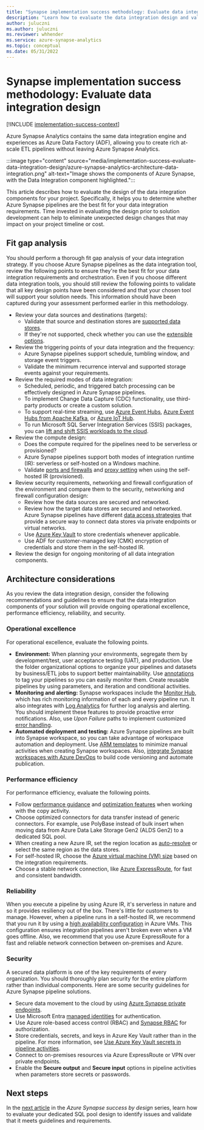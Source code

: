 ```yaml
---
title: "Synapse implementation success methodology: Evaluate data integration design"
description: "Learn how to evaluate the data integration design and validate that it meets guidelines and requirements."
author: juluczni
ms.author: juluczni
ms.reviewer: whhender
ms.service: azure-synapse-analytics
ms.topic: conceptual
ms.date: 05/31/2022
---
```


# Synapse implementation success methodology: Evaluate data integration design

[!INCLUDE [implementation-success-context](includes/implementation-success-context.md)]

Azure Synapse Analytics contains the same data integration engine and experiences as Azure Data Factory (ADF), allowing you to create rich at-scale ETL pipelines without leaving Azure Synapse Analytics.

:::image type="content" source="media/implementation-success-evaluate-data-integration-design/azure-synapse-analytics-architecture-data-integration.png" alt-text="Image shows the components of Azure Synapse, with the Data Integration component highlighted.":::

This article describes how to evaluate the design of the data integration components for your project. Specifically, it helps you to determine whether Azure Synapse pipelines are the best fit for your data integration requirements. Time invested in evaluating the design prior to solution development can help to eliminate unexpected design changes that may impact on your project timeline or cost.

## Fit gap analysis

You should perform a thorough fit gap analysis of your data integration strategy. If you choose Azure Synapse pipelines as the data integration tool, review the following points to ensure they're the best fit for your data integration requirements and orchestration. Even if you choose different data integration tools, you should still review the following points to validate that all key design points have been considered and that your chosen tool will support your solution needs. This information should have been captured during your assessment performed earlier in this methodology.

- Review your data sources and destinations (targets):
    - Validate that source and destination stores are [supported data stores](../../data-factory/connector-overview.md).
    - If they're not supported, check whether you can use the [extensible options](../../data-factory/connector-overview.md#integrate-with-more-data-stores).
- Review the triggering points of your data integration and the frequency:
    - Azure Synapse pipelines support schedule, tumbling window, and storage event triggers.
    - Validate the minimum recurrence interval and supported storage events against your requirements.
- Review the required modes of data integration:
    - Scheduled, periodic, and triggered batch processing can be effectively designed in Azure Synapse pipelines.
    - To implement Change Data Capture (CDC) functionality, use third-party products or create a custom solution.
    - To support real-time streaming, use [Azure Event Hubs](../../event-hubs/event-hubs-about.md), [Azure Event Hubs from Apache Kafka](../../event-hubs/event-hubs-for-kafka-ecosystem-overview.md), or [Azure IoT Hub](../../iot-hub/iot-concepts-and-iot-hub.md).
    - To run Microsoft SQL Server Integration Services (SSIS) packages, you can [lift and shift SSIS workloads to the cloud](/sql/integration-services/lift-shift/ssis-azure-lift-shift-ssis-packages-overview?view=sql-server-ver15&preserve-view=true).
- Review the compute design:
    - Does the compute required for the pipelines need to be serverless or provisioned?
    - Azure Synapse pipelines support both modes of integration runtime (IR): serverless or self-hosted on a Windows machine.
    - Validate [ports and firewalls](../../data-factory/create-self-hosted-integration-runtime.md?tabs=data-factory#ports-and-firewalls) and [proxy setting](../../data-factory/create-self-hosted-integration-runtime.md?tabs=data-factory#proxy-server-considerations) when using the self-hosted IR (provisioned).
- Review security requirements, networking and firewall configuration of the environment and compare them to the security, networking and firewall configuration design:
    - Review how the data sources are secured and networked.
    - Review how the target data stores are secured and networked. Azure Synapse pipelines have different [data access strategies](../../data-factory/data-access-strategies.md) that provide a secure way to connect data stores via private endpoints or virtual networks.
    - Use [Azure Key Vault](/azure/key-vault/general/basic-concepts) to store credentials whenever applicable.
    - Use ADF for customer-managed key (CMK) encryption of credentials and store them in the self-hosted IR.
- Review the design for ongoing monitoring of all data integration components.

## Architecture considerations

As you review the data integration design, consider the following recommendations and guidelines to ensure that the data integration components of your solution will provide ongoing operational excellence, performance efficiency, reliability, and security.

### Operational excellence

For operational excellence, evaluate the following points.

- **Environment:** When planning your environments, segregate them by development/test, user acceptance testing (UAT), and production. Use the folder organizational options to organize your pipelines and datasets by business/ETL jobs to support better maintainability. Use [annotations](https://azure.microsoft.com/resources/videos/azure-friday-enhanced-monitoring-capabilities-and-tagsannotations-in-azure-data-factory/) to tag your pipelines so you can easily monitor them. Create reusable pipelines by using parameters, and iteration and conditional activities.
- **Monitoring and alerting:** Synapse workspaces include the [Monitor Hub](../get-started-monitor.md), which has rich monitoring information of each and every pipeline run. It also integrates with [Log Analytics](/azure/azure-monitor/logs/log-analytics-overview) for further log analysis and alerting. You should implement these features to provide proactive error notifications. Also, use *Upon Failure* paths to implement customized [error handling](https://techcommunity.microsoft.com/t5/azure-data-factory/understanding-pipeline-failures-and-error-handling/ba-p/1630459).
- **Automated deployment and testing:** Azure Synapse pipelines are built into Synapse workspace, so you can take advantage of workspace automation and deployment. Use [ARM templates](../quickstart-deployment-template-workspaces.md) to minimize manual activities when creating Synapse workspaces. Also, [integrate Synapse workspaces with Azure DevOps](../cicd/continuous-integration-delivery.md#set-up-a-release-pipeline-in-azure-devops) to build code versioning and automate publication.

### Performance efficiency

For performance efficiency, evaluate the following points.

- Follow [performance guidance](../../data-factory/copy-activity-performance.md) and [optimization features](../../data-factory/copy-activity-performance-features.md) when working with the copy activity.
- Choose optimized connectors for data transfer instead of generic connectors. For example, use PolyBase instead of bulk insert when moving data from Azure Data Lake Storage Gen2 (ALDS Gen2) to a dedicated SQL pool.
- When creating a new Azure IR, set the region location as [auto-resolve](../../data-factory/concepts-integration-runtime.md#azure-ir-location) or select the same region as the data stores.
- For self-hosted IR, choose the [Azure virtual machine (VM) size](../../data-factory/copy-activity-performance-features.md#self-hosted-integration-runtime-scalability) based on the integration requirements.
- Choose a stable network connection, like [Azure ExpressRoute](../../expressroute/expressroute-introduction.md), for fast and consistent bandwidth.

### Reliability

When you execute a pipeline by using Azure IR, it's serverless in nature and so it provides resiliency out of the box. There's little for customers to manage. However, when a pipeline runs in a self-hosted IR, we recommend that you run it by using a [high availability configuration](../../data-factory/create-self-hosted-integration-runtime.md?tabs=data-factory#high-availability-and-scalability) in Azure VMs. This configuration ensures integration pipelines aren't broken even when a VM goes offline. Also, we recommend that you use Azure ExpressRoute for a fast and reliable network connection between on-premises and Azure.

### Security

A secured data platform is one of the key requirements of every organization. You should thoroughly plan security for the entire platform rather than individual components. Here are some security guidelines for Azure Synapse pipeline solutions.

- Secure data movement to the cloud by using [Azure Synapse private endpoints](https://techcommunity.microsoft.com/t5/azure-architecture-blog/understanding-azure-synapse-private-endpoints/ba-p/2281463).
- Use Microsoft Entra [managed identities](../../active-directory/managed-identities-azure-resources/overview.md) for authentication.
- Use Azure role-based access control (RBAC) and [Synapse RBAC](../security/synapse-workspace-synapse-rbac.md) for authorization.
- Store credentials, secrets, and keys in Azure Key Vault rather than in the pipeline. For more information, see [Use Azure Key Vault secrets in pipeline activities](../../data-factory/how-to-use-azure-key-vault-secrets-pipeline-activities.md).
- Connect to on-premises resources via Azure ExpressRoute or VPN over private endpoints.
- Enable the **Secure output** and **Secure input** options in pipeline activities when parameters store secrets or passwords.

## Next steps

In the [next article](implementation-success-evaluate-dedicated-sql-pool-design.md) in the *Azure Synapse success by design* series, learn how to evaluate your dedicated SQL pool design to identify issues and validate that it meets guidelines and requirements.
